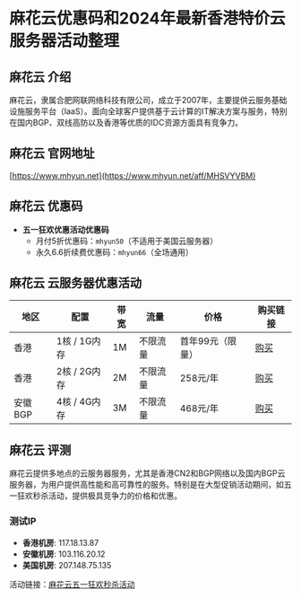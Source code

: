 # 麻花云优惠码和2024年最新香港特价云服务器活动整理

## 麻花云 介绍
麻花云，隶属合肥网联网络科技有限公司，成立于2007年，主要提供云服务基础设施服务平台（IaaS）。面向全球客户提供基于云计算的IT解决方案与服务，特别在国内BGP、双线高防以及香港等优质的IDC资源方面具有竞争力。

## 麻花云 官网地址
[https://www.mhyun.net](https://www.mhyun.net/aff/MHSVYVBM)

## 麻花云 优惠码
- **五一狂欢优惠活动优惠码**
  - 月付5折优惠码：`mhyun50`（不适用于美国云服务器）
  - 永久6.6折续费优惠码：`mhyun66`（全场通用）

## 麻花云 云服务器优惠活动
| 地区      | 配置           | 带宽   | 流量     | 价格        | 购买链接                                     |
|---------|--------------|------|--------|-----------|------------------------------------------|
| 香港     | 1核 / 1G内存  | 1M   | 不限流量  | 首年99元（限量） | [购买](https://www.mhyun.net/aff/MHSVYVBM) |
| 香港     | 2核 / 2G内存  | 2M   | 不限流量  | 258元/年     | [购买](https://www.mhyun.net/aff/MHSVYVBM) |
| 安徽BGP  | 4核 / 4G内存  | 3M   | 不限流量  | 468元/年     | [购买](https://www.mhyun.net/aff/MHSVYVBM) |

## 麻花云 评测
麻花云提供多地点的云服务器服务，尤其是香港CN2和BGP网络以及国内BGP云服务器，为用户提供高性能和高可靠性的服务。特别是在大型促销活动期间，如五一狂欢秒杀活动，提供极具竞争力的价格和优惠。

### 测试IP
- **香港机房**: 117.18.13.87
- **安徽机房**: 103.116.20.12
- **美国机房**: 207.148.75.135

活动链接：[麻花云五一狂欢秒杀活动](https://www.mhyun.net/aff/MHSVYVBM)


